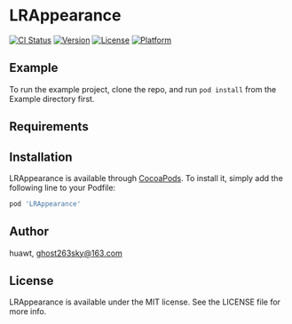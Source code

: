 # LRAppearance

[![CI Status](https://img.shields.io/travis/huawt/LRAppearance.svg?style=flat)](https://travis-ci.org/huawt/LRAppearance)
[![Version](https://img.shields.io/cocoapods/v/LRAppearance.svg?style=flat)](https://cocoapods.org/pods/LRAppearance)
[![License](https://img.shields.io/cocoapods/l/LRAppearance.svg?style=flat)](https://cocoapods.org/pods/LRAppearance)
[![Platform](https://img.shields.io/cocoapods/p/LRAppearance.svg?style=flat)](https://cocoapods.org/pods/LRAppearance)

## Example

To run the example project, clone the repo, and run `pod install` from the Example directory first.

## Requirements

## Installation

LRAppearance is available through [CocoaPods](https://cocoapods.org). To install
it, simply add the following line to your Podfile:

```ruby
pod 'LRAppearance'
```

## Author

huawt, ghost263sky@163.com

## License

LRAppearance is available under the MIT license. See the LICENSE file for more info.
